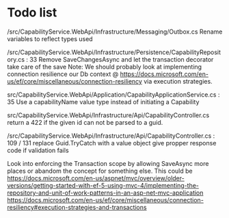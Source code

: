 # Todo list

/src/CapabilityService.WebApi/Infrastructure/Messaging/Outbox.cs
Rename variables to reflect types used

/src/CapabilityService.WebApi/Infrastructure/Persistence/CapabilityRepository.cs : 33
Remove SaveChangesAsync and let the transaction decorator take care of the save
Note:
We should probably look at implementing connection resilience our Db context @ https://docs.microsoft.com/en-us/ef/core/miscellaneous/connection-resiliency via execution strategies.

src/CapabilityService.WebApi/Application/CapabilityApplicationService.cs : 35
Use a capabilityName value type instead of initiating a Capability

src/CapabilityService.WebApi/Infrastructure/Api/CapabilityController.cs
return a 422 if the given id can not be parsed to a guid.

/src/CapabilityService.WebApi/Infrastructure/Api/CapabilityController.cs : 109 / 131
replace Guid.TryCatch with a value object
give propper response code if validation fails

Look into enforcing the Transaction scope by allowing SaveAsync more places or abandom the concept for something else.
This could be https://docs.microsoft.com/en-us/aspnet/mvc/overview/older-versions/getting-started-with-ef-5-using-mvc-4/implementing-the-repository-and-unit-of-work-patterns-in-an-asp-net-mvc-application
https://docs.microsoft.com/en-us/ef/core/miscellaneous/connection-resiliency#execution-strategies-and-transactions
